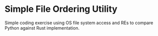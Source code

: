 # Simple File Ordering Utility
Simple coding exercise using OS file system access and REs to compare Python against Rust implementation.
